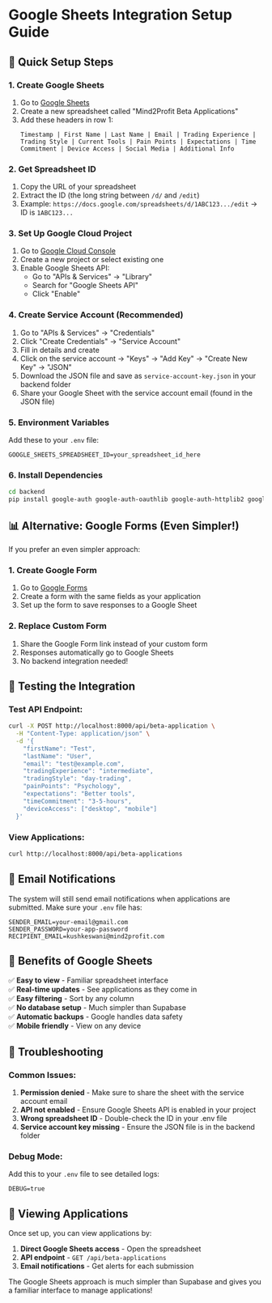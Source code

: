# Google Sheets Integration Setup Guide

## 🚀 Quick Setup Steps

### 1. Create Google Sheets
1. Go to [Google Sheets](https://sheets.google.com)
2. Create a new spreadsheet called "Mind2Profit Beta Applications"
3. Add these headers in row 1:
   ```
   Timestamp | First Name | Last Name | Email | Trading Experience | Trading Style | Current Tools | Pain Points | Expectations | Time Commitment | Device Access | Social Media | Additional Info
   ```

### 2. Get Spreadsheet ID
1. Copy the URL of your spreadsheet
2. Extract the ID (the long string between `/d/` and `/edit`)
3. Example: `https://docs.google.com/spreadsheets/d/1ABC123.../edit` → ID is `1ABC123...`

### 3. Set Up Google Cloud Project
1. Go to [Google Cloud Console](https://console.cloud.google.com)
2. Create a new project or select existing one
3. Enable Google Sheets API:
   - Go to "APIs & Services" → "Library"
   - Search for "Google Sheets API"
   - Click "Enable"

### 4. Create Service Account (Recommended)
1. Go to "APIs & Services" → "Credentials"
2. Click "Create Credentials" → "Service Account"
3. Fill in details and create
4. Click on the service account → "Keys" → "Add Key" → "Create New Key" → "JSON"
5. Download the JSON file and save as `service-account-key.json` in your backend folder
6. Share your Google Sheet with the service account email (found in the JSON file)

### 5. Environment Variables
Add these to your `.env` file:
```env
GOOGLE_SHEETS_SPREADSHEET_ID=your_spreadsheet_id_here
```

### 6. Install Dependencies
```bash
cd backend
pip install google-auth google-auth-oauthlib google-auth-httplib2 google-api-python-client
```

## 📊 Alternative: Google Forms (Even Simpler!)

If you prefer an even simpler approach:

### 1. Create Google Form
1. Go to [Google Forms](https://forms.google.com)
2. Create a form with the same fields as your application
3. Set up the form to save responses to a Google Sheet

### 2. Replace Custom Form
1. Share the Google Form link instead of your custom form
2. Responses automatically go to Google Sheets
3. No backend integration needed!

## 🔧 Testing the Integration

### Test API Endpoint:
```bash
curl -X POST http://localhost:8000/api/beta-application \
  -H "Content-Type: application/json" \
  -d '{
    "firstName": "Test",
    "lastName": "User",
    "email": "test@example.com",
    "tradingExperience": "intermediate",
    "tradingStyle": "day-trading",
    "painPoints": "Psychology",
    "expectations": "Better tools",
    "timeCommitment": "3-5-hours",
    "deviceAccess": ["desktop", "mobile"]
  }'
```

### View Applications:
```bash
curl http://localhost:8000/api/beta-applications
```

## 📧 Email Notifications

The system will still send email notifications when applications are submitted. Make sure your `.env` file has:
```env
SENDER_EMAIL=your-email@gmail.com
SENDER_PASSWORD=your-app-password
RECIPIENT_EMAIL=kushkeswani@mind2profit.com
```

## 🎯 Benefits of Google Sheets

✅ **Easy to view** - Familiar spreadsheet interface  
✅ **Real-time updates** - See applications as they come in  
✅ **Easy filtering** - Sort by any column  
✅ **No database setup** - Much simpler than Supabase  
✅ **Automatic backups** - Google handles data safety  
✅ **Mobile friendly** - View on any device  

## 🚨 Troubleshooting

### Common Issues:
1. **Permission denied** - Make sure to share the sheet with the service account email
2. **API not enabled** - Ensure Google Sheets API is enabled in your project
3. **Wrong spreadsheet ID** - Double-check the ID in your .env file
4. **Service account key missing** - Ensure the JSON file is in the backend folder

### Debug Mode:
Add this to your `.env` file to see detailed logs:
```env
DEBUG=true
```

## 📱 Viewing Applications

Once set up, you can view applications by:
1. **Direct Google Sheets access** - Open the spreadsheet
2. **API endpoint** - `GET /api/beta-applications`
3. **Email notifications** - Get alerts for each submission

The Google Sheets approach is much simpler than Supabase and gives you a familiar interface to manage applications!
